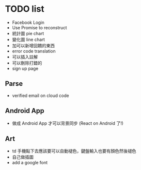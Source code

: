 # TODO list

- Facebook Login
- Use Promise to reconstruct
- 統計圖 pie chart
- 變化圖 line chart
- 加可以新增回饋的東西
- error code translation
- 可以插入註解
- 可以刪除打錯的
- sign up page

## Parse

- verified email on cloud code

## Android App

- 做成 Android App 才可以背景同步 (React on Android 了!)

## Art

- td 手機點下去應該要可以自動褪色，鍵盤輸入也要有顏色然後褪色
- 自己做插圖
- add a google font